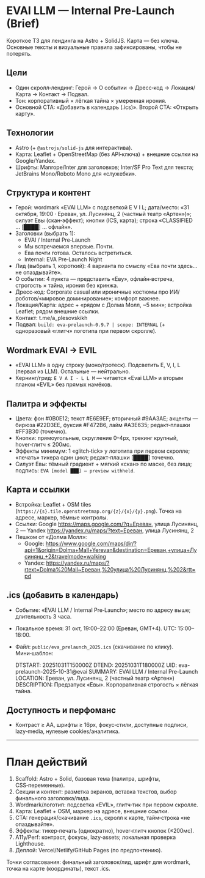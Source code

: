  # EVAI LLM — Internal Pre‑Launch (Brief)
 
 Короткое ТЗ для лендинга на Astro + SolidJS. Карта — без ключа. Основные тексты и визуальные правила зафиксированы, чтобы не потерять.
 
 ## Цели
 - Один скролл‑лендинг: Герой → О событии → Дресс‑код → Локация/Карта → Контакт → Подвал.
 - Тон: корпоративный × лёгкая тайна × умеренная ирония.
 - Основной CTA: «Добавить в календарь (.ics)». Второй CTA: «Открыть карту».
 
 ## Технологии
 - Astro (+ `@astrojs/solid-js` для интерактива).
 - Карта: Leaflet + OpenStreetMap (без API‑ключа) + внешние ссылки на Google/Yandex.
 - Шрифты: Manrope/Inter для заголовков; Inter/SF Pro Text для текста; JetBrains Mono/Roboto Mono для «служебки».
 
 ## Структура и контент
 - Герой: wordmark «EVAI LLM» с подсветкой E V I L; дата/место: «31 октября, 19:00 · Ереван, ул. Лусинянц, 2 (частный театр «Артен»)»; силуэт Евы (скан‑эффект); кнопки (ICS, карта); строка «CLASSIFIED … [████] … офлайн».
 - Заголовки (выбрать 1):
   - EVAI / Internal Pre‑Launch
   - Мы встречаемся впервые. Почти.
   - Ева почти готова. Осталось встретиться.
   - Internal: EVA Pre‑Launch Night
 - Лид (выбрать 1, короткий): 4 варианта по смыслу «Ева почти здесь… не опаздывайте».
 - О событии: 4 пункта — представить «Еву», офлайн‑встреча, строгость × тайна, ирония без кринжа.
 - Дресс‑код: Corporate casual или ироничные костюмы про ИИ/роботов/«мировое доминирование»; комфорт важнее.
 - Локация/Карта: адрес + «рядом с Долма Молл, ~5 мин»; встройка Leaflet; рядом внешние ссылки.
 - Контакт: t.me/a_plesovskikh
 - Подвал: `build: eva-prelaunch-0.9.7 | scope: INTERNAL` (+ одноразовый «глитч» логотипа при первом скролле).
 
 ## Wordmark EVAI → EVIL
 - «EVAI LLM» в одну строку (моно/гротеск). Подсветить E, V, I, L (первая из LLM). Остальные — нейтрально.
 - Кернинг/грид: `E V A I · L L M` — читается «Evai LLM» и вторым планом «EVIL» без прямых намёков.
 
 ## Палитра и эффекты
 - Цвета: фон #0B0E12; текст #E6E9EF; вторичный #9AA3AE; акценты — бирюза #22D3EE, фуксия #F472B6, лайм #A3E635; редакт‑плашки #FF3B30 (точечно).
 - Кнопки: прямоугольные, скругление 0–4px, трекинг крупный, hover‑глитч ≤ 200мс.
 - Эффекты минимум: 1 «glitch‑tick» у логотипа при первом скролле; «печать» тикера один цикл; редакт‑плашки [████] точечно.
 - Силуэт Евы: тёмный градиент + мягкий «скан» по маске, без лица; подпись: `EVA [model ███] — preview withheld`.
 
 ## Карта и ссылки
 - Встройка: Leaflet + OSM tiles (`https://{s}.tile.openstreetmap.org/{z}/{x}/{y}.png`). Точка на адресе, маркер, тёмные контролы.
 - Ссылки: Google https://maps.google.com/?q=Ереван, улица Лусинянц, 2 — Yandex https://yandex.ru/maps/?text=Ереван, улица Лусинянц, 2
 - Пешком от «Долма Молл»:
   - Google: https://www.google.com/maps/dir/?api=1&origin=Dolma+Mall+Yerevan&destination=Ереван,+улица+Лусинянц,+2&travelmode=walking
   - Yandex: https://yandex.ru/maps/?rtext=Dolma%20Mall~Ереван,%20улица%20Лусинянц,%202&rtt=pd
 
 ## .ics (добавить в календарь)
 - Событие: «EVAI LLM / Internal Pre‑Launch»; место по адресу выше; длительность 3 часа.
 - Локальное время: 31 окт, 19:00–22:00 (Ереван, GMT+4). UTC: 15:00–18:00.
 - Файл: `public/eva_prelaunch_2025.ics` (скачивание по клику). Мини‑шаблон:
 
   DTSTART: 20251031T150000Z
   DTEND:   20251031T180000Z
   UID:     eva-prelaunch-2025-10-31@evai
   SUMMARY: EVAI LLM / Internal Pre-Launch
   LOCATION: Ереван, ул. Лусинянц, 2 (частный театр «Артен»)
   DESCRIPTION: Предзапуск «Евы». Корпоративная строгость × лёгкая тайна.
 
 ## Доступность и перфоманс
 - Контраст ≥ AA, шрифты ≥ 16px, фокус‑стили, доступные подписи, lazy‑media, нулевые cookies/аналитика.
 
 ---
 
 # План действий
 1) Scaffold: Astro + Solid, базовая тема (палитра, шрифты, CSS‑переменные).
 2) Секции и контент: разметка экранов, вставка текстов, выбор финального заголовка/лида.
 3) Wordmark/логотип: подсветка «EVIL», глитч‑тик при первом скролле.
 4) Карта: Leaflet + OSM, маркер на адресе, внешние ссылки.
 5) CTA: генерация/скачивание `.ics`, скролл к карте, тайм‑строка «не опаздывайте».
 6) Эффекты: тикер‑печать (однократно), hover‑глитч кнопок (≤200мс).
 7) A11y/Perf: контраст, фокусы, lazy‑assets; локальная проверка Lighthouse.
 8) Деплой: Vercel/Netlify/GitHub Pages (по предпочтению).
 
 Точки согласования: финальный заголовок/лид, шрифт для wordmark, точка на карте (координаты), текст .ics.
